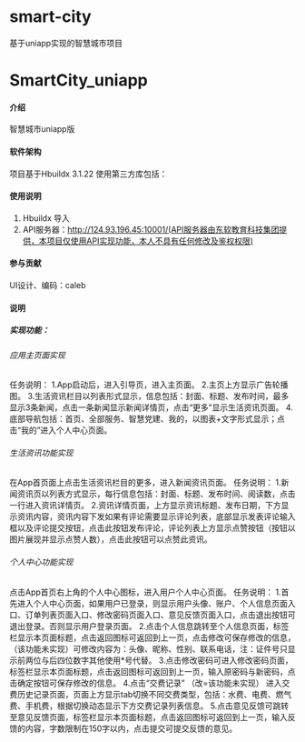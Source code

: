 # smart-city
基于uniapp实现的智慧城市项目
# SmartCity_uniapp

#### 介绍
智慧城市uniapp版

#### 软件架构
项目基于Hbuildx 3.1.22
使用第三方库包括：


#### 使用说明
1. Hbuildx 导入
2. API服务器：http://124.93.196.45:10001/(API服务器由东软教育科技集团提供，本项目仅使用API实现功能，本人不具有任何修改及鉴权权限)

#### 参与贡献
UI设计、编码：caleb



#### 说明
##### 实现功能：
###### 应用主页面实现
任务说明：
1.App启动后，进入引导页，进入主页面。
2.主页上方显示广告轮播图。
3.生活资讯栏目以列表形式显示，信息包括：封面、标题、发布时间，最多显示3条新闻，点击一条新闻显示新闻详情页，点击“更多”显示生活资讯页面。 
4.底部导航包括：首页、全部服务、智慧党建、我的，以图表+文字形式显示；点击“我的”进入个人中心页面。


###### 生活资讯功能实现
在App首页面上点击生活资讯栏目的更多，进入新闻资讯页面。
任务说明：
1.新闻资讯页以列表方式显示，每行信息包括：封面、标题、发布时间、阅读数，点击一行进入资讯详情页。
2.资讯详情页面，上方显示资讯标题、发布日期，下方显示资讯内容，资讯内容下发如果有评论需要显示评论列表，底部显示发表评论输入框以及评论提交按钮，点击此按钮发布评论，评论列表上方显示点赞按钮（按钮以图片展现并显示点赞人数），点击此按钮可以点赞此资讯。

###### 个人中心功能实现
点击App首页右上角的个人中心图标，进入用户个人中心页面。
任务说明：
1.首先进入个人中心页面，如果用户已登录，则显示用户头像、账户、个人信息页面入口、订单列表页面入口、修改密码页面入口、意见反馈页面入口，点击退出按钮可退出登录。否则显示用户登录页面。
2.点击个人信息跳转至个人信息页面，标签栏显示本页面标题，点击返回图标可返回到上一页，点击修改可保存修改的信息，（该功能未实现）可修改内容为：头像、昵称、性别、联系电话，注：证件号只显示前两位与后四位数字其他使用*号代替。
3.点击修改密码可进入修改密码页面，标签栏显示本页面标题，点击返回图标可返回到上一页，输入原密码与新密码，点击确定按钮可保存修改的信息。
4.点击“交费记录” （改=该功能未实现） 进入交费历史记录页面，页面上方显示tab切换不同交费类型，包括：水费、电费、燃气费、手机费，根据切换动态显示下方交费记录列表信息。
5.点击意见反馈可跳转至意见反馈页面，标签栏显示本页面标题，点击返回图标可返回到上一页，输入反馈的内容，字数限制在150字以内，点击提交可提交反馈的意见。



